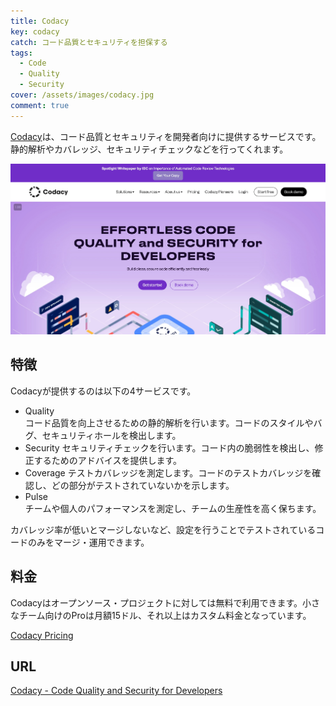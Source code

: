 ```yaml
---
title: Codacy
key: codacy
catch: コード品質とセキュリティを担保する
tags:
  - Code
  - Quality
  - Security
cover: /assets/images/codacy.jpg
comment: true
---
```


[Codacy](https://www.codacy.com/)は、コード品質とセキュリティを開発者向けに提供するサービスです。静的解析やカバレッジ、セキュリティチェックなどを行ってくれます。

[![CodacyのWebサイト](/assets/images/codacy.jpg)](https://www.codacy.com/)

<!--more-->

## 特徴

Codacyが提供するのは以下の4サービスです。

- Quality  
	コード品質を向上させるための静的解析を行います。コードのスタイルやバグ、セキュリティホールを検出します。
- Security
	セキュリティチェックを行います。コード内の脆弱性を検出し、修正するためのアドバイスを提供します。
- Coverage
	テストカバレッジを測定します。コードのテストカバレッジを確認し、どの部分がテストされていないかを示します。
- Pulse  
	チームや個人のパフォーマンスを測定し、チームの生産性を高く保ちます。

カバレッジ率が低いとマージしないなど、設定を行うことでテストされているコードのみをマージ・運用できます。

## 料金

Codacyはオープンソース・プロジェクトに対しては無料で利用できます。小さなチーム向けのProは月額15ドル、それ以上はカスタム料金となっています。

[Codacy Pricing](https://www.codacy.com/pricing)

## URL

[Codacy - Code Quality and Security for Developers](https://www.codacy.com/)
